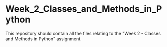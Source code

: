 # Week_2_Classes_and_Methods_in_Python
This repository should contain all the files relating to the "Week 2 - Classes and Methods in Python" assignment.
